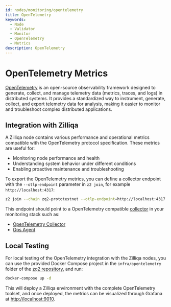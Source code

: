 ```yaml
---
id: nodes/monitoring/opentelemetry
title: OpenTelemetry
keywords:
  - Node 
  - Validator 
  - Monitor
  - OpenTelemetry
  - Metrics
description: OpenTelemetry
---
```


# OpenTelemetry Metrics

[OpenTelemetry](https://opentelemetry.io/) is an open-source observability framework designed to generate,
collect, and manage telemetry data (metrics, traces, and logs) in distributed systems. It provides a
standardized way to instrument, generate, collect, and export telemetry data for analysis, making it easier
to monitor and troubleshoot complex distributed applications.

## Integration with Zilliqa

A Zilliqa node contains various performance and operational metrics compatible with the OpenTelemetry
protocol specification. These metrics are useful for:

- Monitoring node performance and health
- Understanding system behavior under different conditions
- Enabling proactive maintenance and troubleshooting

To export the OpenTelemetry metrics, you can define a collector endpoint with the `--otlp-endpoint`
parameter in `z2 join`, for example `http://localhost:4317`:

```bash
z2 join --chain zq2-prototestnet --otlp-endpoint=http://localhost:4317
```

This endpoint should point to a OpenTelemetry compatible [collector](https://opentelemetry.io/docs/collector/) in your monitoring stack such as:
- [OpenTelemetry Collector](https://github.com/open-telemetry/opentelemetry-collector)
- [Ops Agent](https://cloud.google.com/monitoring/agent/ops-agent/otlp)

## Local Testing

For local testing of the OpenTelemetry integration with the Zilliqa nodes, you can use the provided Docker
Compose project in the `infra/opentelemetry` folder of the [zq2 repository](https://github.com/Zilliqa/zq2), and run:

```bash
docker-compose up -d
```

This will deploy a Zilliqa environment with the complete OpenTelemetry toolset, and once deployed,
the metrics can be visualized through Grafana at [http://localhost:9010](http://localhost:9010).
